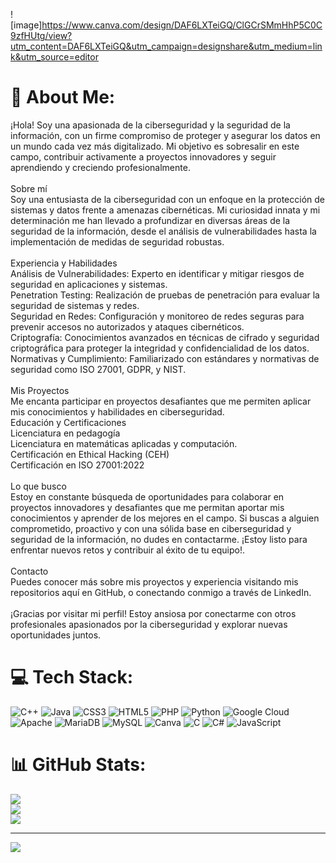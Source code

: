 ![image]https://www.canva.com/design/DAF6LXTeiGQ/ClGCrSMmHhP5C0C9zfHUtg/view?utm_content=DAF6LXTeiGQ&utm_campaign=designshare&utm_medium=link&utm_source=editor

# 💫 About Me:
¡Hola! Soy una apasionada de la ciberseguridad y la seguridad de la información, con un firme compromiso de proteger y asegurar los datos en un mundo cada vez más digitalizado. Mi objetivo es sobresalir en este campo, contribuir activamente a proyectos innovadores y seguir aprendiendo y creciendo profesionalmente.<br><br>Sobre mí<br>Soy una entusiasta de la ciberseguridad con un enfoque en la protección de sistemas y datos frente a amenazas cibernéticas. Mi curiosidad innata y mi determinación me han llevado a profundizar en diversas áreas de la seguridad de la información, desde el análisis de vulnerabilidades hasta la implementación de medidas de seguridad robustas.<br><br>Experiencia y Habilidades<br>Análisis de Vulnerabilidades: Experto en identificar y mitigar riesgos de seguridad en aplicaciones y sistemas.<br>Penetration Testing: Realización de pruebas de penetración para evaluar la seguridad de sistemas y redes.<br>Seguridad en Redes: Configuración y monitoreo de redes seguras para prevenir accesos no autorizados y ataques cibernéticos.<br>Criptografía: Conocimientos avanzados en técnicas de cifrado y seguridad criptográfica para proteger la integridad y confidencialidad de los datos.<br>Normativas y Cumplimiento: Familiarizado con estándares y normativas de seguridad como ISO 27001, GDPR, y NIST.<br><br>Mis Proyectos<br>Me encanta participar en proyectos desafiantes que me permiten aplicar mis conocimientos y habilidades en ciberseguridad. <br>Educación y Certificaciones<br>Licenciatura en pedagogía<br>Licenciatura en matemáticas aplicadas y computación.<br>Certificación en Ethical Hacking (CEH)<br>Certificación en ISO 27001:2022<br><br>Lo que busco<br>Estoy en constante búsqueda de oportunidades para colaborar en proyectos innovadores y desafiantes que me permitan aportar mis conocimientos y aprender de los mejores en el campo. Si buscas a alguien comprometido, proactivo y con una sólida base en ciberseguridad y seguridad de la información, no dudes en contactarme. ¡Estoy listo para enfrentar nuevos retos y contribuir al éxito de tu equipo!.<br><br>Contacto<br>Puedes conocer más sobre mis proyectos y experiencia visitando mis repositorios aquí en GitHub, o conectando conmigo a través de LinkedIn.<br><br>¡Gracias por visitar mi perfil! Estoy ansiosa por conectarme con otros profesionales apasionados por la ciberseguridad y explorar nuevas oportunidades juntos.


# 💻 Tech Stack:
![C++](https://img.shields.io/badge/c++-%2300599C.svg?style=for-the-badge&logo=c%2B%2B&logoColor=white) ![Java](https://img.shields.io/badge/java-%23ED8B00.svg?style=for-the-badge&logo=openjdk&logoColor=white) ![CSS3](https://img.shields.io/badge/css3-%231572B6.svg?style=for-the-badge&logo=css3&logoColor=white) ![HTML5](https://img.shields.io/badge/html5-%23E34F26.svg?style=for-the-badge&logo=html5&logoColor=white) ![PHP](https://img.shields.io/badge/php-%23777BB4.svg?style=for-the-badge&logo=php&logoColor=white) ![Python](https://img.shields.io/badge/python-3670A0?style=for-the-badge&logo=python&logoColor=ffdd54) ![Google Cloud](https://img.shields.io/badge/GoogleCloud-%234285F4.svg?style=for-the-badge&logo=google-cloud&logoColor=white) ![Apache](https://img.shields.io/badge/apache-%23D42029.svg?style=for-the-badge&logo=apache&logoColor=white) ![MariaDB](https://img.shields.io/badge/MariaDB-003545?style=for-the-badge&logo=mariadb&logoColor=white) ![MySQL](https://img.shields.io/badge/mysql-4479A1.svg?style=for-the-badge&logo=mysql&logoColor=white) ![Canva](https://img.shields.io/badge/Canva-%2300C4CC.svg?style=for-the-badge&logo=Canva&logoColor=white) ![C](https://img.shields.io/badge/c-%2300599C.svg?style=for-the-badge&logo=c&logoColor=white) ![C#](https://img.shields.io/badge/c%23-%23239120.svg?style=for-the-badge&logo=csharp&logoColor=white) ![JavaScript](https://img.shields.io/badge/javascript-%23323330.svg?style=for-the-badge&logo=javascript&logoColor=%23F7DF1E)
# 📊 GitHub Stats:
![](https://github-readme-stats.vercel.app/api?username=Sarah&theme=blue-green&hide_border=false&include_all_commits=false&count_private=false)<br/>
![](https://github-readme-streak-stats.herokuapp.com/?user=Sarah&theme=blue-green&hide_border=false)<br/>
![](https://github-readme-stats.vercel.app/api/top-langs/?username=Sarah&theme=blue-green&hide_border=false&include_all_commits=false&count_private=false&layout=compact)

---
[![](https://visitcount.itsvg.in/api?id=Sarah&icon=0&color=0)](https://visitcount.itsvg.in)



